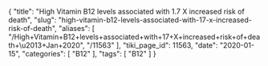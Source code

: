 {
    "title": "High Vitamin B12 levels associated with 1.7 X increased risk of death",
    "slug": "high-vitamin-b12-levels-associated-with-17-x-increased-risk-of-death",
    "aliases": [
        "/High+Vitamin+B12+levels+associated+with+17+X+increased+risk+of+death+\u2013+Jan+2020",
        "/11563"
    ],
    "tiki_page_id": 11563,
    "date": "2020-01-15",
    "categories": [
        "B12"
    ],
    "tags": [
        "B12"
    ]
}